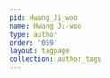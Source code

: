 ```yaml
---
pid: Hwang_Ji_woo
name: Hwang Ji-woo
type: author
order: '059'
layout: tagpage
collection: author_tags
---
```

